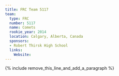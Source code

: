 ```yaml
---
title: FRC Team 5117
team:
  type: FRC
  number: 5117
  name: Comets
  rookie_year: 2014
  location: Calgary, Alberta, Canada
  sponsors:
  - Robert Thirsk High School
  links:
    Website:
---
```


{% include remove_this_line_and_add_a_paragraph %}
